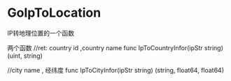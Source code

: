 # GoIpToLocation
IP转地理位置的一个函数

两个函数
//ret: country id  ,country name
func IpToCountryInfor(ipStr string) (uint, string) 

//city name , 经纬度
func IpToCityInfor(ipStr string) (string, float64, float64) 
